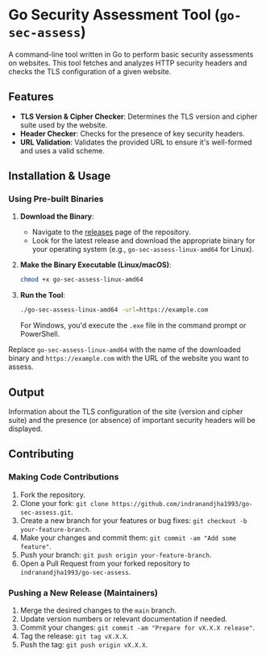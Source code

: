 # Go Security Assessment Tool (`go-sec-assess`)

A command-line tool written in Go to perform basic security assessments on websites. This tool fetches and analyzes HTTP security headers and checks the TLS configuration of a given website.

## Features

- **TLS Version & Cipher Checker**: Determines the TLS version and cipher suite used by the website.
- **Header Checker**: Checks for the presence of key security headers.
- **URL Validation**: Validates the provided URL to ensure it's well-formed and uses a valid scheme.

## Installation & Usage

### Using Pre-built Binaries

1. **Download the Binary**:
    - Navigate to the [releases](https://github.com/indranandjha1993/go-sec-assess/releases) page of the repository.
    - Look for the latest release and download the appropriate binary for your operating system (e.g., `go-sec-assess-linux-amd64` for Linux).

2. **Make the Binary Executable (Linux/macOS)**:
    ```bash
    chmod +x go-sec-assess-linux-amd64
    ```

3. **Run the Tool**:
    ```bash
    ./go-sec-assess-linux-amd64 -url=https://example.com
    ```
   For Windows, you'd execute the `.exe` file in the command prompt or PowerShell.

Replace `go-sec-assess-linux-amd64` with the name of the downloaded binary and `https://example.com` with the URL of the website you want to assess.

## Output

Information about the TLS configuration of the site (version and cipher suite) and the presence (or absence) of important security headers will be displayed.

## Contributing

### Making Code Contributions

1. Fork the repository.
2. Clone your fork: `git clone https://github.com/indranandjha1993/go-sec-assess.git`.
3. Create a new branch for your features or bug fixes: `git checkout -b your-feature-branch`.
4. Make your changes and commit them: `git commit -am "Add some feature"`.
5. Push your branch: `git push origin your-feature-branch`.
6. Open a Pull Request from your forked repository to `indranandjha1993/go-sec-assess`.

### Pushing a New Release (Maintainers)

1. Merge the desired changes to the `main` branch.
2. Update version numbers or relevant documentation if needed.
3. Commit your changes: `git commit -am "Prepare for vX.X.X release"`.
4. Tag the release: `git tag vX.X.X`.
5. Push the tag: `git push origin vX.X.X`.

